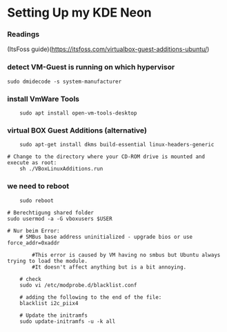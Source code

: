 # Setting Up my KDE Neon
### Readings
(ItsFoss guide)(https://itsfoss.com/virtualbox-guest-additions-ubuntu/)

### detect VM-Guest is running on which hypervisor
```
sudo dmidecode -s system-manufacturer
```

### install VmWare Tools
```
    sudo apt install open-vm-tools-desktop 
```

### virtual BOX Guest Additions (alternative)
```
    sudo apt-get install dkms build-essential linux-headers-generic
```    

```
# Change to the directory where your CD-ROM drive is mounted and execute as root:
    sh ./VBoxLinuxAdditions.run

```
### we need to reboot
```
    sudo reboot
```
    # Berechtigung shared folder
    sudo usermod -a -G vboxusers $USER

    # Nur beim Error:
        # SMBus base address uninitialized - upgrade bios or use force_addr=0xaddr

            #This error is caused by VM having no smbus but Ubuntu always trying to load the module.
            #It doesn't affect anything but is a bit annoying.

        # check
        sudo vi /etc/modprobe.d/blacklist.conf

        # adding the following to the end of the file:
        blacklist i2c_piix4

        # Update the initramfs
        sudo update-initramfs -u -k all

